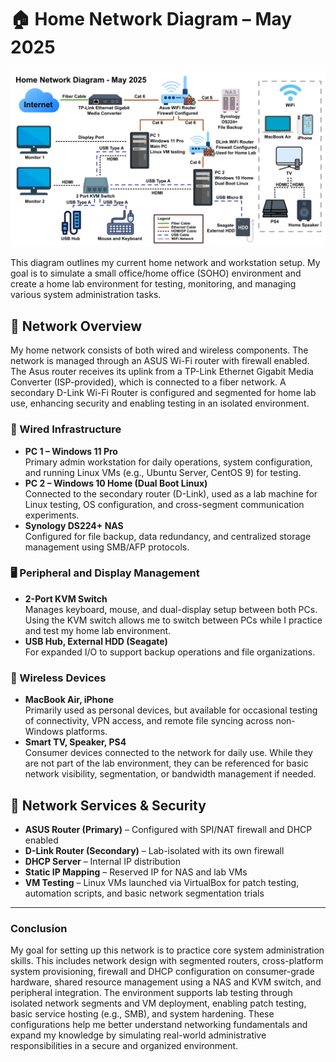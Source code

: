 # 🏠 Home Network Diagram – May 2025

![NetworkDiagram](./img/NetworkDiagram.png)

This diagram outlines my current home network and workstation setup. My goal is to simulate a small office/home office (SOHO) environment and create a home lab environment for testing, monitoring, and managing various system administration tasks.

## 🛜 Network Overview

My home network consists of both wired and wireless components. The network is managed through an ASUS Wi-Fi router with firewall enabled. The Asus router receives its uplink from a TP-Link Ethernet Gigabit Media Converter (ISP-provided), which is connected to a fiber network. A secondary D-Link Wi-Fi Router is configured and segmented for home lab use, enhancing security and enabling testing in an isolated environment.

### 🔗 Wired Infrastructure
- **PC 1 – Windows 11 Pro**  
  Primary admin workstation for daily operations, system configuration, and running Linux VMs (e.g., Ubuntu Server, CentOS 9) for testing.
- **PC 2 – Windows 10 Home (Dual Boot Linux)**  
  Connected to the secondary router (D-Link), used as a lab machine for Linux testing, OS configuration, and cross-segment communication experiments.
- **Synology DS224+ NAS**  
  Configured for file backup, data redundancy, and centralized storage management using SMB/AFP protocols.

### 🖥️ Peripheral and Display Management
- **2-Port KVM Switch**  
  Manages keyboard, mouse, and dual-display setup between both PCs.
  Using the KVM switch allows me to switch between PCs while I practice and test my home lab environment. 
- **USB Hub, External HDD (Seagate)**  
  For expanded I/O to support backup operations and file organizations.

### 📡 Wireless Devices 
- **MacBook Air, iPhone**  
  Primarily used as personal devices, but available for occasional testing of connectivity, VPN access, and remote file syncing across non-Windows platforms.
- **Smart TV, Speaker, PS4**  
  Consumer devices connected to the network for daily use. While they are not part of the lab environment, they can be referenced for basic network visibility, segmentation, or bandwidth management if needed.

## 🔐 Network Services & Security
- **ASUS Router (Primary)** – Configured with SPI/NAT firewall and DHCP enabled
- **D-Link Router (Secondary)** – Lab-isolated with its own firewall
- **DHCP Server** – Internal IP distribution
- **Static IP Mapping** – Reserved IP for NAS and lab VMs
- **VM Testing** – Linux VMs launched via VirtualBox for patch testing, automation scripts, and basic network segmentation trials
---

### Conclusion

My goal for setting up this network is to practice core system administration skills. This includes network design with segmented routers, cross-platform system provisioning, firewall and DHCP configuration on consumer-grade hardware, shared resource management using a NAS and KVM switch, and peripheral integration. The environment supports lab testing through isolated network segments and VM deployment, enabling patch testing, basic service hosting (e.g., SMB), and system hardening. These configurations help me better understand networking fundamentals and expand my knowledge by simulating real-world administrative responsibilities in a secure and organized environment.

